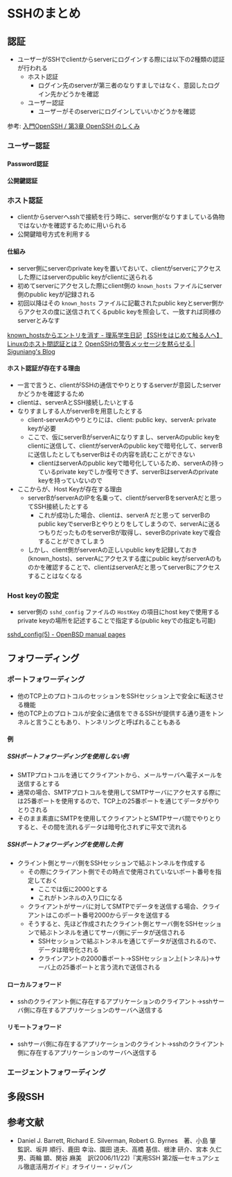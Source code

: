 # SSHのまとめ

## 認証

- ユーザーがSSHでclientからserverにログインする際には以下の2種類の認証が行われる
    - ホスト認証
        - ログイン先のserverが第三者のなりすましではなく、意図したログイン先かどうかを確認
    - ユーザー認証
        - ユーザーがそのserverにログインしていいかどうかを確認
      
参考: [入門OpenSSH / 第3章 OpenSSH のしくみ](http://www.unixuser.org/~euske/doc/openssh/book/chap3.html)

### ユーザー認証

#### Password認証

#### 公開鍵認証

### ホスト認証

- clientからserverへsshで接続を行う時に、server側がなりすましている偽物ではないかを確認するために用いられる
- 公開鍵暗号方式を利用する

#### 仕組み

- server側にserverのprivate keyを置いておいて、clientがserverにアクセスした際にはserverのpublic keyがclientに送られる
- 初めてserverにアクセスした際にclient側の `known_hosts` ファイルにserver側のpublic keyが記録される
- 初回以降はその `known_hosts` ファイルに記載されたpublic keyとserver側からアクセスの度に送信されてくるpublic keyを照会して、一致すれば同様のserverとみなす

[known_hostsからエントリを消す - 理系学生日記](https://kiririmode.hatenablog.jp/entry/20171020/1508485674)
[【SSHをはじめて触る人へ】Linuxのホスト間認証とは？](https://eng-entrance.com/linux-ssh-host)
[OpenSSHの警告メッセージを黙らせる | Siguniang's Blog](https://siguniang.wordpress.com/2014/02/28/get-rid-of-openssh-warning-message/)

#### ホスト認証が存在する理由

- 一言で言うと、clientがSSHの通信でやりとりするserverが意図したserverかどうかを確認するため
- clientは、serverAとSSH接続したいとする
- なりすましする人がserverBを用意したとする
    - client-serverAのやりとりには、client: public key、serverA: private keyが必要
    - ここで、仮にserverBがserverAになりすまし、serverAのpublic keyをclientに送信して、clientがserverAのpublic keyで暗号化して、serverBに送信したとしてもserverBはその内容を読むことができない
        - clientはserverAのpublic keyで暗号化しているため、serverAの持っているprivate keyでしか復号できず、serverBはserverAのprivate keyを持っていないので
- ここからが、Host Keyが存在する理由
    - serverBがserverAのIPを名乗って、clientがserverBをserverAだと思ってSSH接続したとする
        - これが成功した場合、clientは、serverA だと思って serverBの public keyでserverBとやりとりをしてしまうので、serverAに送るつもりだったものをserverBが取得し、severBのprivate keyで複合することができてしまう
    - しかし、client側がserverAの正しいpublic keyを記録しておき(known_hosts)、serverAにアクセスする度にpublic keyがserverAのものかを確認することで、clientはserverAだと思ってserverBにアクセスすることはなくなる
 
### Host keyの設定

- server側の `sshd_config` ファイルの  `HostKey`  の項目にhost keyで使用するprivate keyの場所を記述することで指定する(public keyでの指定も可能)

[sshd_config(5) - OpenBSD manual pages](https://man.openbsd.org/sshd_config#HostKey)

## フォワーディング

### ポートフォワーディング

- 他のTCP上のプロトコルのセッションをSSHセッション上で安全に転送させる機能
- 他のTCP上のプロトコルが安全に通信をできるSSHが提供する通り道をトンネルと言うこともあり、トンネリングと呼ばれることもある

#### 例

##### SSHポートフォワーディングを使用しない例

- SMTPプロトコルを通じてクライアントから、メールサーバへ電子メールを送信するとする
- 通常の場合、SMTPプロトコルを使用してSMTPサーバにアクセスする際には25番ポートを使用するので、TCP上の25番ポートを通じてデータがやりとりされる
- そのまま素直にSMTPを使用してクライアントとSMTPサーバ間でやりとりすると、その間を流れるデータは暗号化されずに平文で流れる

##### SSHポートフォワーディングを使用した例

- クライント側とサーバ側をSSHセッションで結ぶトンネルを作成する
    - その際にクライアント側でその時点で使用されていないポート番号を指定しておく
        - ここでは仮に2000とする
        - これがトンネルの入り口になる
    - クライアントがサーバに対してSMTPでデータを送信する場合、クライアントはこのポート番号2000からデータを送信する
    - そうすると、先ほど作成されたクライント側とサーバ側をSSHセッションで結ぶトンネルを通じてサーバ側にデータが送信される
        - SSHセッションで結ぶトンネルを通じてデータが送信されるので、データは暗号化される
        - クラインアントの2000番ポート→SSHセッション上(トンネル)→サーバ上の25番ポートと言う流れで送信される

#### ローカルフォワード

- sshのクライアント側に存在するアプリケーションのクライアント→sshサーバ側に存在するアプリケーションのサーバへ送信する

#### リモートフォワード

- sshサーバ側に存在するアプリケーションのクライント→sshのクライアント側に存在するアプリケーションのサーバへ送信する

### エージェントフォワーディング

## 多段SSH


## 参考文献

- Daniel J. Barrett, Richard E. Silverman, Robert G. Byrnes　著、小島 肇　監訳、坂井 順行、鹿田 幸治、園田 道夫、高橋 基信、根津 研介、宮本 久仁男、両輪 顕、関谷 麻美　訳(2006/11/22)『実用SSH 第2版―セキュアシェル徹底活用ガイド』オライリー・ジャパン

